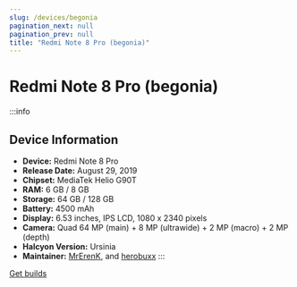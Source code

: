 ```yaml
---
slug: /devices/begonia
pagination_next: null
pagination_prev: null
title: "Redmi Note 8 Pro (begonia)"
---
```


# Redmi Note 8 Pro (begonia)
:::info
## Device Information

- **Device:** Redmi Note 8 Pro
- **Release Date:** August 29, 2019
- **Chipset:** MediaTek Helio G90T
- **RAM:** 6 GB / 8 GB
- **Storage:** 64 GB / 128 GB
- **Battery:** 4500 mAh
- **Display:** 6.53 inches, IPS LCD, 1080 x 2340 pixels
- **Camera:** Quad 64 MP (main) + 8 MP (ultrawide) + 2 MP (macro) + 2 MP (depth)
- **Halcyon Version:** Ursinia
- **Maintainer:** [MrErenK](https://github.com/MrErenK), and [herobuxx](https://github.com/herobuxx)
:::

<a href="https://www.pling.com/p/2058150/" class="button button--primary">Get builds</a>